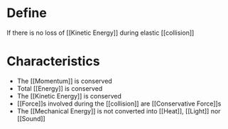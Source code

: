 # Define
If there is no loss of [[Kinetic Energy]] during elastic [[collision]]

# Characteristics
* The [[Momentum]] is conserved
* Total [[Energy]] is conserved
* The [[Kinetic Energy]] is conserved
* [[Force]]s involved during the [[collision]] are [[Conservative Force]]s
* The [[Mechanical Energy]] is not converted into [[Heat]], [[Light]] nor [[Sound]]